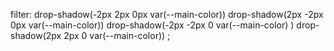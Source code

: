    filter: drop-shadow(-2px 2px 0px var(--main-color)) drop-shadow(2px -2px 0px var(--main-color)) drop-shadow(-2px -2px 0 var(--main-color) ) drop-shadow(2px 2px 0 var(--main-color)) ;
